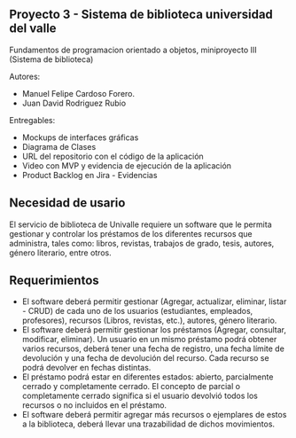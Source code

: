 ## Proyecto 3 - Sistema de biblioteca universidad del valle 
Fundamentos de programacion orientado a objetos, miniproyecto III (Sistema de biblioteca)

Autores:
- Manuel Felipe Cardoso Forero.
- Juan David Rodriguez Rubio

Entregables:
- Mockups de interfaces gráficas
- Diagrama de Clases
- URL del repositorio con el código de la aplicación
- Video con MVP y evidencia de ejecución de la aplicación
- Product Backlog en Jira - Evidencias

## Necesidad de usario
El servicio de biblioteca de Univalle requiere un software que le permita gestionar y controlar 
los préstamos de los diferentes recursos que administra, tales como: libros, revistas, trabajos 
de grado, tesis, autores, género literario, entre otros.

## Requerimientos
- El software deberá permitir gestionar (Agregar, actualizar, eliminar, listar - CRUD) de cada uno
de los usuarios (estudiantes, empleados, profesores), recursos (Libros, revistas, etc.), autores, género literario.
- El software deberá permitir gestionar los préstamos (Agregar, consultar, modificar, eliminar). 
Un usuario en un mismo préstamo podrá obtener varios recursos, deberá tener una fecha de 
registro, una fecha límite de devolución y una fecha de devolución del recurso. Cada recurso 
se podrá devolver en fechas distintas.
- El préstamo podrá estar en diferentes estados: abierto, parcialmente cerrado y completamente 
cerrado. El concepto de parcial o completamente cerrado significa si el usuario devolvió todos 
los recursos o no incluidos en el préstamo.
- El software deberá permitir agregar más recursos o ejemplares de estos a la biblioteca, deberá llevar una trazabilidad de dichos movimientos.

